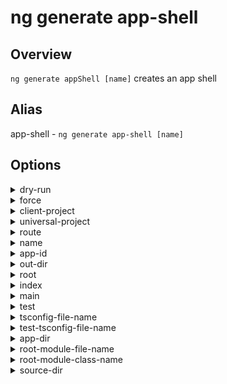 <!-- Links in /docs/documentation should NOT have \`.md\` at the end, because they end up in our wiki at release. -->

# ng generate app-shell

## Overview
`ng generate appShell [name]` creates an app shell

## Alias
app-shell - `ng generate app-shell [name]`

## Options
<details>
  <summary>dry-run</summary>
  <p>
    <code>--dry-run</code> (alias: <code>-d</code>)
  </p>
  <p>
    Run through without making any changes.
  </p>
</details>
<details>
  <summary>force</summary>
  <p>
    <code>--force</code> (alias: <code>-f</code>)
  </p>
  <p>
    Forces overwriting of files.
  </p>
</details>
<details>
  <summary>client-project</summary>
  <p>
    <code>--client-project</code>
  </p>
  <p>
    Name of related client app.
  </p>
</details>
<details>
  <summary>universal-project</summary>
  <p>
    <code>--universal-project</code>
  </p>
  <p>
    Name of related universal app.
  </p>
</details>
<details>
  <summary>route</summary>
  <p>
    <code>--route</code>
  </p>
  <p>
    Route path used to produce the app shell.
  </p>
</details>
<details>
  <summary>name</summary>
  <p>
    <code>--name</code>
  </p>
  <p>
    Name of the universal app
  </p>
</details>
<details>
  <summary>app-id</summary>
  <p>
    <code>--app-id</code>
  </p>
  <p>
    The appId to use withServerTransition.
  </p>
</details>
<details>
  <summary>out-dir</summary>
  <p>
    <code>--out-dir</code>
  </p>
  <p>
    The output directory for build results.
  </p>
</details>
<details>
  <summary>root</summary>
  <p>
    <code>--root</code>
  </p>
  <p>
    The root directory of the app.
  </p>
</details>
<details>
  <summary>index</summary>
  <p>
    <code>--index</code>
  </p>
  <p>
    Name of the index file
  </p>
</details>
<details>
  <summary>main</summary>
  <p>
    <code>--main</code>
  </p>
  <p>
    The name of the main entry-point file.
  </p>
</details>
<details>
  <summary>test</summary>
  <p>
    <code>--test</code>
  </p>
  <p>
    The name of the test entry-point file.
  </p>
</details>
<details>
  <summary>tsconfig-file-name</summary>
  <p>
    <code>--tsconfig-file-name</code>
  </p>
  <p>
    The name of the TypeScript configuration file.
  </p>
</details>
<details>
  <summary>test-tsconfig-file-name</summary>
  <p>
    <code>--test-tsconfig-file-name</code>
  </p>
  <p>
    The name of the TypeScript configuration file for tests.
  </p>
</details>
<details>
  <summary>app-dir</summary>
  <p>
    <code>--app-dir</code>
  </p>
  <p>
    The name of the application directory.
  </p>
</details>
<details>
  <summary>root-module-file-name</summary>
  <p>
    <code>--root-module-file-name</code>
  </p>
  <p>
    The name of the root module file
  </p>
</details>
<details>
  <summary>root-module-class-name</summary>
  <p>
    <code>--root-module-class-name</code>
  </p>
  <p>
    The name of the root module class.
  </p>
</details>
<details>
  <summary>source-dir</summary>
  <p>
    <code>--source-dir</code> (alias: <code>-D</code>)
  </p>
  <p>
    The path of the source directory.
  </p>
</details>
